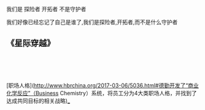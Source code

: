 
我们是 探险者 开拓者 不是守护者

我们好像已经忘记了自己是谁了,我们是探险者,开拓者,而不是什么守护者

《星际穿越》
-

<br><br><br><br>
[职场人格](http://www.hbrchina.org/2017-03-06/5036.html#德勤开发了“商业化学反应”（Business Chemistry）系统，将员工分为4大类职场人格，并找到了达成共同目标的相关战略)[_](http://www.hbrchina.org/2017-03-27/5094.html#开拓者注重可能性,守护者注重稳定,推动者注重挑战,整合者注重联系)
